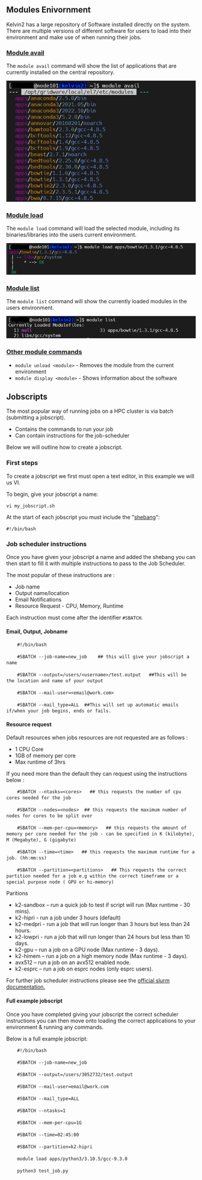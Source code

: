 ## Modules Enivornment 
Kelvin2 has a large repository of Software installed directly on the system.<br />
There are multiple versions of different software for users to load into their environment and make use of when running their jobs.<br />

### <ins>Module avail<ins><br />

The `module avail` command will show the list of applications that are currently installed on the central repository.

![module avail](assets/module_avail.PNG)

### <ins>Module load<ins><br />

The `module load` command will load the selected module, including its binaries/libraries into the users current environment.

![module load](assets/module_load.PNG)

### <ins>Module list<ins><br />

The `module list` command will show the currently loaded modules in the users environment.

![module list](assets/module_list.PNG)

### <ins>Other module commands<ins><br />

- `module unload <module>` - Removes the module from the current environment<br />
- `module display <module>` -  Shows information about the software

## Jobscripts

The most popular way of running jobs on a HPC cluster is via batch (submitting a jobscript).

- Contains the commands to run your job
- Can contain instructions for the job-scheduler

Below we will outline how to create a jobscript.<br />

### First steps

To create a jobscript we first must open a text editor, in this example we will us VI.<br />

To begin, give your jobscript a name:

    vi my_jobscript.sh

At the start of each jobscript you must include the "[shebang](https://linuxhandbook.com/shebang/)":

    #!/bin/bash

### Job scheduler instructions

Once you have given your jobscript a name and added the shebang you can then start to fill it with multiple instructions to pass to the Job Scheduler.<br />

The most popular of these instructions are :

- Job name
- Output name/location
- Email Notifications
- Resource Request - CPU, Memory, Runtime

Each instruction must come after the identifier `#SBATCH`.

#### Email, Output, Jobname

        #!/bin/bash

        #SBATCH --job-name=new_job    ## this will give your jobscript a name

        #SBATCH --output=/users/<username>/test.output   ##This will be the location and name of your output

        #SBATCH --mail-user=<email@work.com>

        #SBATCH --mail_type=ALL  ##This will set up automatic emails if/when your job begins, ends or fails.

#### Resource request

Default resources when jobs resources are not requested are as follows :

 - 1 CPU Core
 - 1GB of memory per core
 - Max runtime of 3hrs

 If you need more than the default they can request using the instructions below :

        
        #SBATCH --ntasks=<cores>   ## this requests the number of cpu cores needed for the job

        #SBATCH --nodes=<nodes>  ## this requests the maximum number of nodes for cores to be split over

        #SBATCH --mem-per-cpu=<memory>   ## this requests the amount of memory per core needed for the job - can be specified in K (kilobyte), M (Megabyte), G (gigabyte)

        #SBATCH --time=<time>   ## this requests the maximum runtime for a job. (hh:mm:ss)

        #SBATCH --partition=<partitions>   ## This requests the correct partition needed for a job e.g within the correct timeframe or a special purpose node ( GPU or hi-memory)

Paritions

- k2-sandbox – run a quick job to test if script will run (Max runtime - 30 mins).
- k2-hipri - run a job under 3 hours (default)
- k2-medpri - run a job that will run longer than 3 hours but 
less than 24 hours.
- k2-lowpri - run a job that will run longer than 24 hours but 
less than 10 days.
- k2-gpu – run a job on a GPU node (Max runtime - 3 days).
- k2-himem – run a job on a high memory node (Max runtime - 3 days).
- avx512 – run a job on an avx512 enabled node.
- k2-esprc – run a job on esprc nodes (only esprc users).

For further job scheduler instructions please see the [official slurm documentation.](https://slurm.schedmd.com/pdfs/summary.pdf)


#### Full example jobscript

Once you have completed giving your jobscript the correct scheduler instructions you can then move onto loading the correct applications to your environment & running any commands.

Below is a full example jobscript:


        #!/bin/bash

        #SBATCH --job-name=new_job 

        #SBATCH --output=/users/3052732/test.output

        #SBATCH --mail-user=email@work.com

        #SBATCH --mail_type=ALL

        #SBATCH --ntasks=1

        #SBATCH --mem-per-cpu=1G

        #SBATCH --time=02:45:00

        #SBATCH --partition=k2-hipri

        module load apps/python3/3.10.5/gcc-9.3.0

        python3 test_job.py


